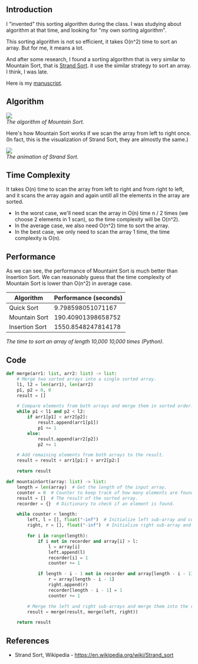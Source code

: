 ## Introduction

I "invented" this sorting algorithm during the class. I was studying about algorithm at that time, and looking for "my own sorting algorithm".

This sorting algorithm is not so efficient, it takes O(n^2) time to sort an array. But for me, it means a lot.

And after some research, I found a sorting algorithm that is very similar to Mountain Sort, that is [Strand Sort](https://en.wikipedia.org/wiki/Strand_sort). it use the similar strategy to sort an array. I think, I was late.

Here is my [manuscript](https://github.com/91d906h4/Mountain-Sort/blob/main/manuscript.pdf).

## Algorithm
<div class="public-article-image">
    <img src="https://i.imgur.com/lyr7TIb.png" /><br />
    <i>The algorithm of Mountain Sort.</i>
</div>

Here's how Mountain Sort works if we scan the array from left to right once. (In fact, this is the visualization of Strand Sort, they are almostly the same.)

<div class="public-article-image">
    <img src="https://i.imgur.com/94LyqqX.gif" /><br />
    <i>The animation of Strand Sort.</i>
</div>

## Time Complexity

It takes O(n) time to scan the array from left to right and from right to left, and it scans the array again and again untill all the elements in the array are sorted.

- In the worst case, we'll need scan the array in O(n) time n / 2 times (we choose 2 elements in 1 scan), so the time complexity will be O(n^2).
- In the average case, we also need O(n^2) time to sort the array.
- In the best case, we only need to scan the array 1 time, the time complexity is O(n).

## Performance

As we can see, the performance of Mountaint Sort is much better than Insertion Sort. We can reasonably guess that the time complexity of Mountain Sort is lower than O(n^2) in average case.

<div class="public-article-tableCenter">
    <table>
        <thead>
            <tr>
                <th>Algorithm</th>
                <th>Performance (seconds)</th>
            </tr>
        </thead>
        <tbody>
            <tr>
                <td>Quick Sort</td>
                <td>9.798598051071167</td>
            </tr>
            <tr>
                <td>Mountain Sort</td>
                <td>190.40901398658752</td>
            </tr>
            <tr>
                <td>Insertion Sort</td>
                <td>1550.8548247814178</td>
            </tr>
        </tbody>
    </table>
    <i>The time to sort an array of length 10,000 10,000 times (Python).</i>
</div>

## Code

```py
def merge(arr1: list, arr2: list) -> list:
    # Merge two sorted arrays into a single sorted array.
    l1, l2 = len(arr1), len(arr2)
    p1, p2 = 0, 0
    result = []

    # Compare elements from both arrays and merge them in sorted order.
    while p1 < l1 and p2 < l2:
        if arr1[p1] < arr2[p2]:
            result.append(arr1[p1])
            p1 += 1
        else:
            result.append(arr2[p2])
            p2 += 1

    # Add remaining elements from both arrays to the result.
    result = result + arr1[p1:] + arr2[p2:]

    return result

def mountainSort(array: list) -> list:
    length = len(array)  # Get the length of the input array.
    counter = 0  # Counter to keep track of how many elements are found.
    result = []  # The result of the sorted array.
    recorder = {}  # Dictionary to check if an element is found.

    while counter < length:
        left, l = [], float("-inf")  # Initialize left sub-array and current max value.
        right, r = [], float("-inf")  # Initialize right sub-array and current max value.

        for i in range(length):
            if i not in recorder and array[i] > l:
                l = array[i]
                left.append(l)
                recorder[i] = 1
                counter += 1

            if length - i - 1 not in recorder and array[length - i - 1] > r:
                r = array[length - i - 1]
                right.append(r)
                recorder[length - i - 1] = 1
                counter += 1

        # Merge the left and right sub-arrays and merge them into the result.
        result = merge(result, merge(left, right))

    return result

```

## References

<ul class="public-article-references">
    <li>Strand Sort, Wikipedia - <a href="https://en.wikipedia.org/wiki/Strand_sort" target="_blank">https://en.wikipedia.org/wiki/Strand_sort</a></li>
</ul>